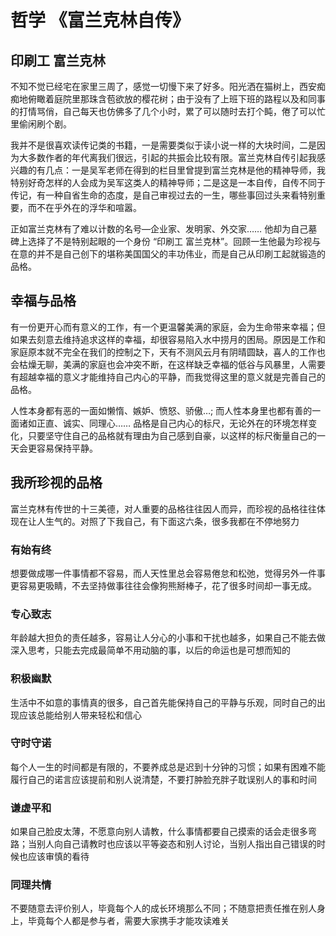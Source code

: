 # 哲学 《富兰克林自传》

## 印刷工 富兰克林

不知不觉已经宅在家里三周了，感觉一切慢下来了好多。阳光洒在猫树上，西安痴痴地俯瞰着庭院里那珠含苞欲放的樱花树；由于没有了上班下班的路程以及和同事的打情骂俏，自己每天也仿佛多了几个小时，累了可以随时去打个盹，倦了可以忙里偷闲刷个剧。

我并不是很喜欢读传记类的书籍，一是需要类似于读小说一样的大块时间，二是因为大多数作者的年代离我们很远，引起的共振会比较有限。富兰克林自传引起我感兴趣的有几点：一是吴军老师在得到的栏目里曾提到富兰克林是他的精神导师，我特别好奇怎样的人会成为吴军这类人的精神导师；二是这是一本自传，自传不同于传记，有一种自省生命的态度，是自己审视过去的一生，哪些事回过头来看特别重要，而不在乎外在的浮华和喧嚣。

正如富兰克林有了难以计数的名号—企业家、发明家、外交家…… 他却为自己墓碑上选择了不是特别起眼的一个身份 “印刷工 富兰克林”。回顾一生他最为珍视与在意的并不是自己创下的堪称美国国父的丰功伟业，而是自己从印刷工起就锻造的品格。

## 幸福与品格

有一份更开心而有意义的工作，有一个更温馨美满的家庭，会为生命带来幸福；但如果去刻意去维持追求这样的幸福，却很容易陷入水中捞月的困局。原因是工作和家庭原本就不完全在我们的控制之下，天有不测风云月有阴晴圆缺，喜人的工作也会枯燥无聊，美满的家庭也会冲突不断，在这样缺乏幸福的低谷与风暴里，人需要有超越幸福的意义才能维持自己内心的平静，而我觉得这里的意义就是完善自己的品格。

人性本身都有恶的一面如懒惰、嫉妒、愤怒、骄傲…; 而人性本身里也都有善的一面诸如正直、诚实、同理心…… 品格是自己内心的标尺，无论外在的环境怎样变化，只要坚守住自己的品格就有理由为自己感到自豪，以这样的标尺衡量自己的一天会更容易保持平静。

## 我所珍视的品格

富兰克林有传世的十三美德，对人重要的品格往往因人而异，而珍视的品格往往体现在让人生气的。对照了下我自己，有下面这六条，很多我都在不停地努力

### 有始有终

想要做成哪一件事情都不容易，而人天性里总会容易倦怠和松弛，觉得另外一件事更容易更吸睛，不去坚持做事往往会像狗熊掰棒子，花了很多时间却一事无成。

### 专心致志

年龄越大担负的责任越多，容易让人分心的小事和干扰也越多，如果自己不能去做深入思考，只能去完成最简单不用动脑的事，以后的命运也是可想而知的

### 积极幽默

生活中不如意的事情真的很多，自己首先能保持自己的平静与乐观，同时自己的出现应该总能给别人带来轻松和信心

### 守时守诺

每个人一生的时间都是有限的，不要养成总是迟到十分钟的习惯；如果有困难不能履行自己的诺言应该提前和别人说清楚，不要打肿脸充胖子耽误别人的事和时间

### 谦虚平和

如果自己脸皮太薄，不愿意向别人请教，什么事情都要自己摸索的话会走很多弯路；当别人向自己请教时也应该以平等姿态和别人讨论，当别人指出自己错误的时候也应该审慎的看待

### 同理共情

不要随意去评价别人，毕竟每个人的成长环境那么不同；不随意把责任推在别人身上，毕竟每个人都是参与者，需要大家携手才能攻读难关
